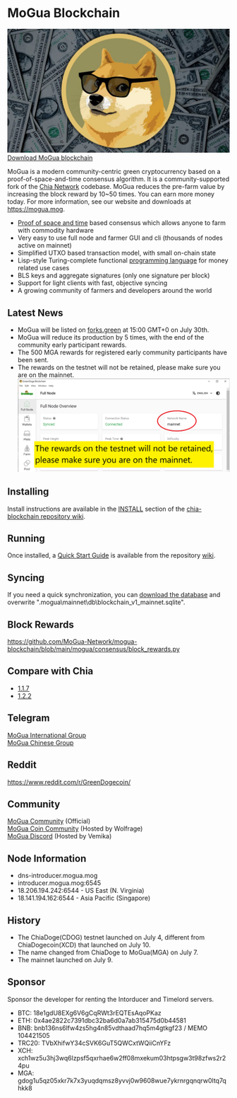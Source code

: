 # MoGua Blockchain
![image](https://github.com/MoGua-Network/mogua-blockchain/blob/96981368b3949a91b836e8c01dca3b3ba0207d50/mogua.jpg)
[Download MoGua blockchain](https://github.com/MoGua-Network/mogua-blockchain/releases)

MoGua is a modern community-centric green cryptocurrency based on a proof-of-space-and-time consensus algorithm. It is a community-supported fork of the [Chia Network](https://github.com/Chia-Network/chia-blockchain) codebase. MoGua reduces the pre-farm value by increasing the block reward by 10~50 times. You can earn more money today. For more information, see our website and downloads at https://mogua.mog.

* [Proof of space and time](https://docs.google.com/document/d/1tmRIb7lgi4QfKkNaxuKOBHRmwbVlGL4f7EsBDr_5xZE/edit) based consensus which allows anyone to farm with commodity hardware
* Very easy to use full node and farmer GUI and cli (thousands of nodes active on mainnet)
* Simplified UTXO based transaction model, with small on-chain state
* Lisp-style Turing-complete functional [programming language](https://chialisp.com/) for money related use cases
* BLS keys and aggregate signatures (only one signature per block)
* Support for light clients with fast, objective syncing
* A growing community of farmers and developers around the world

## Latest News
- MoGua will be listed on [forks.green](https://www.forks.green/) at 15:00 GMT+0 on July 30th.
- MoGua will reduce its production by 5 times, with the end of the community early participant rewards.
- The 500 MGA rewards for registered early community participants have been sent.
- The rewards on the testnet will not be retained, please make sure you are on the mainnet.
![image](https://github.com/MoGua-Network/mogua-blockchain/blob/79a9291b3d70f2dd03702e1822193f4d6ca16601/make_sure_mainnet.png)

## Installing

Install instructions are available in the
[INSTALL](https://github.com/Chia-Network/chia-blockchain/wiki/INSTALL)
section of the
[chia-blockchain repository wiki](https://github.com/Chia-Network/chia-blockchain/wiki).

## Running

Once installed, a
[Quick Start Guide](https://github.com/Chia-Network/chia-blockchain/wiki/Quick-Start-Guide)
is available from the repository
[wiki](https://github.com/Chia-Network/chia-blockchain/wiki).

## Syncing
If you need a quick synchronization, you can [download the database](https://chiadb.org/) and overwrite ".mogua\mainnet\db\blockchain_v1_mainnet.sqlite".

## Block Rewards
https://github.com/MoGua-Network/mogua-blockchain/blob/main/mogua/consensus/block_rewards.py

## Compare with Chia
- [1.1.7](https://github.com/MoGua-Network/mogua-blockchain/commit/ebc135046acf159d625bcb854bee613dc9f81182)
- [1.2.2](https://github.com/MoGua-Network/mogua-blockchain/commit/1702a31ffe3e8e55e296d7047e00b08a161210d2)

## Telegram
[MoGua International Group](https://t.me/green_doge)<br>
[MoGua Chinese Group](https://t.me/green_dogecoin)

## Reddit
https://www.reddit.com/r/GreenDogecoin/

## Community
[MoGua Community](https://discord.gg/3vwEfD2kws) (Official)<br>
[MoGua Coin Community](https://discord.gg/J6D5MBDP5s) (Hosted by Wolfrage)<br>
[MoGua Discord](https://discord.gg/MysJnHH7wT) (Hosted by Vemika)

## Node Information
- dns-introducer.mogua.mog
- introducer.mogua.mog:6545
- 18.206.194.242:6544 - US East (N. Virginia)
- 18.141.194.162:6544 - Asia Pacific (Singapore)

## History
- The ChiaDoge(CDOG) testnet launched on July 4, different from ChiaDogecoin(XCD) that launched on July 10.
- The name changed from ChiaDoge to MoGua(MGA) on July 7.
- The mainnet launched on July 9.

## Sponsor 
Sponsor the developer for renting the Intorducer and Timelord servers.
- BTC: 18e1gdU8EXg6V6gCqRWt3rEQTEsAqoPKaz
- ETH: 0x4ae2822c7391dbc32ba6d0a7ab315475d0b44581
- BNB: bnb136ns6lfw4zs5hg4n85vdthaad7hq5m4gtkgf23 / MEMO 104421505
- TRC20: TVbXhifwY34cSVK6GuT5QWCxtWQiiCnYFz
- XCH: xch1wz5u3hj3wq6lzpsf5qxrhae6w2ff08mxekum03htpsgw3t98zfws2r24pu
- MGA: gdog1u5qz05xkr7k7x3yuqdqmsz8yvvj0w9608wue7ykrnrgqnqrw0ltq7qhkk8
